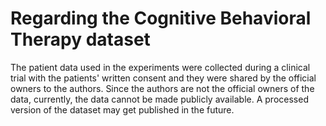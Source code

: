 # Regarding the Cognitive Behavioral Therapy dataset

The patient data used in the experiments were collected during a clinical trial with the patients' written consent and they were shared by the official owners to the authors. Since the authors are not the official owners of the data, currently, the data cannot be made publicly available. A processed version of the dataset may get published in the future.